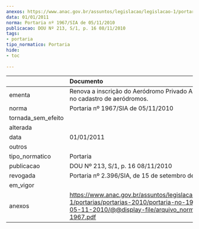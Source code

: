 ```yaml
---
anexos: https://www.anac.gov.br/assuntos/legislacao/legislacao-1/portarias/portarias-2010/portaria-no-1967-sia-de-05-11-2010/@@display-file/arquivo_norma/PA2010-1967.pdf
data: 01/01/2011
norma: Portaria nº 1967/SIA de 05/11/2010
publicacao: DOU Nº 213, S/1, p. 16 08/11/2010
tags:
- portaria
tipo_normatico: Portaria
hide: 
- toc 
 
---
```


|                    | Documento                                                                                                                                                         |
|:-------------------|:------------------------------------------------------------------------------------------------------------------------------------------------------------------|
| ementa             | Renova a inscrição do Aeródromo Privado Aeropel (RS) no cadastro de aeródromos.                                                                                   |
| norma              | Portaria nº 1967/SIA de 05/11/2010                                                                                                                                |
| tornada_sem_efeito |                                                                                                                                                                   |
| alterada           |                                                                                                                                                                   |
| data               | 01/01/2011                                                                                                                                                        |
| outros             |                                                                                                                                                                   |
| tipo_normatico     | Portaria                                                                                                                                                          |
| publicacao         | DOU Nº 213, S/1, p. 16 08/11/2010                                                                                                                                 |
| revogada           | Portaria nº 2.396/SIA, de 15 de setembro de 2020.                                                                                                                 |
| em_vigor           |                                                                                                                                                                   |
| anexos             | https://www.anac.gov.br/assuntos/legislacao/legislacao-1/portarias/portarias-2010/portaria-no-1967-sia-de-05-11-2010/@@display-file/arquivo_norma/PA2010-1967.pdf |